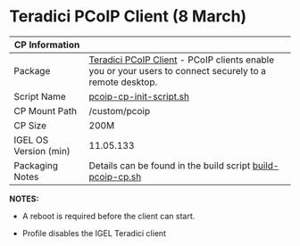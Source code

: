 # Teradici PCoIP Client (8 March)

|  CP Information |            |
|-----------------|------------|
| Package | [Teradici PCoIP Client](https://docs.teradici.com/find/product/cloud-access-software) - PCoIP clients enable you or your users to connect securely to a remote desktop. |
| Script Name | [pcoip-cp-init-script.sh](build/pcoip-cp-init-script.sh) |
| CP Mount Path | /custom/pcoip |
| CP Size | 200M |
| IGEL OS Version (min) | 11.05.133 |
| Packaging Notes | Details can be found in the build script [build-pcoip-cp.sh](build/build-pcoip-cp.sh) |

**NOTES:**

- A reboot is required before the client can start.

- Profile disables the IGEL Teradici client
